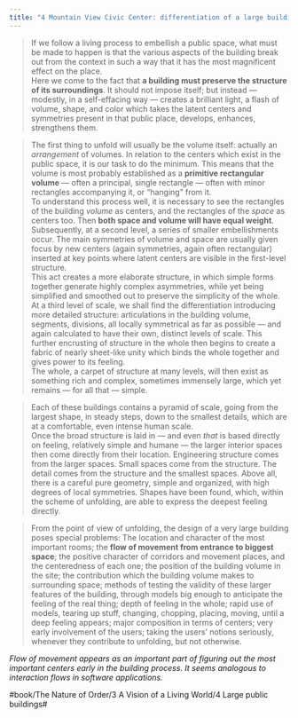 ```yaml
---
title: "4 Mountain View Civic Center: differentiation of a large building as a jewel, made by successive transformations of the space where it exists"
---
```


> If we follow a living process to embellish a public space, what must be made to happen is that the various aspects of the building break out from the context in such a way that it has the most magnificent effect on the place.  
> Here we come to the fact that **a building must preserve the structure of its surroundings**. It should not impose itself; but instead — modestly, in a self-effacing way — creates a brilliant light, a flash of volume, shape, and color which takes the latent centers and symmetries present in that public place, develops, enhances, strengthens them.  

> The first thing to unfold will usually be the volume itself: actually an *arrangement* of volumes. In relation to the centers which exist in the public space, it is our task to do the minimum. This means that the volume is most probably established as a **primitive rectangular volume** — often a principal, single rectangle — often with minor rectangles accompanying it, or “hanging” from it.  
> To understand this process well, it is necessary to see the rectangles of the building *volume* as centers, and the rectangles of the *space* as centers too. Then **both space and volume will have equal weight**. Subsequently, at a second level, a series of smaller embellishments occur. The main symmetries of volume and space are usually given focus by new centers (again symmetries, again often rectangular) inserted at key points where latent centers are visible in the first-level structure.  
> This act creates a more elaborate structure, in which simple forms together generate highly complex asymmetries, while yet being simplified and smoothed out to preserve the simplicity of the whole.  
> At a third level of scale, we shall find the differentiation introducing more detailed structure: articulations in the building volume, segments, divisions, all locally symmetrical as far as possible — and again calculated to have their own, distinct levels of scale. This further encrusting of structure in the whole then begins to create a fabric of nearly sheet-like unity which binds the whole together and gives power to its feeling.  
> The whole, a carpet of structure at many levels, will then exist as something rich and complex, sometimes immensely large, which yet remains — for all that — simple.  

> Each of these buildings contains a pyramid of scale, going from the largest shape, in steady steps, down to the smallest details, which are at a comfortable, even intense human scale.  
> Once the broad structure is laid in — and even *that* is based directly on feeling, relatively simple and humane — the larger interior spaces then come directly from their location. Engineering structure comes from the larger spaces. Small spaces come from the structure. The detail comes from the structure and the smallest spaces. Above all, there is a careful pure geometry, simple and organized, with high degrees of local symmetries. Shapes have been found, which, within the scheme of unfolding, are able to express the deepest feeling directly.  

> From the point of view of unfolding, the design of a very large building poses special problems: The location and character of the most important rooms; the **flow of movement from entrance to biggest space**; the positive character of corridors and movement places, and the centeredness of each one; the position of the building volume in the site; the contribution which the building volume makes to surrounding space; methods of testing the validity of these larger features of the building, through models big enough to anticipate the feeling of the real thing; depth of feeling in the whole; rapid use of models, tearing up stuff, changing, chopping, placing, moving, until a deep feeling appears; major composition in terms of centers; very early involvement of the users; taking the users’ notions seriously, whenever they contribute to unfolding, but not otherwise.  

*Flow of movement appears as an important part of figuring out the most important centers early in the building process. It seems analogous to interaction flows in software applications.*

#book/The Nature of Order/3 A Vision of a Living World/4 Large public buildings#